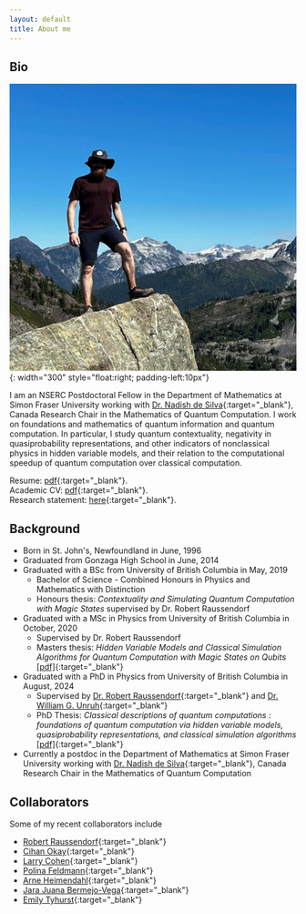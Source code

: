 ```yaml
---
layout: default
title: About me
---
```


## Bio
![Chain Lakes Loop Trail at Mount Baker in Washington, USA](/files/photos/CoverPhoto.JPG){: width="300" style="float:right; padding-left:10px"}

I am an NSERC Postdoctoral Fellow in the Department of Mathematics at Simon Fraser University working with [Dr.&nbsp;Nadish de Silva](http://www.sfu.ca/~ndesilva/){:target="_blank"}, Canada Research Chair in the Mathematics of Quantum Computation. I work on foundations and mathematics of quantum information and quantum computation. In particular, I study quantum contextuality, negativity in quasiprobability representations, and other indicators of nonclassical physics in hidden variable models, and their relation to the computational speedup of quantum computation over classical computation.

Resume: [pdf](/files/resume.pdf){:target="_blank"}.<br>
Academic CV: [pdf](/files/cv.pdf){:target="_blank"}.<br>
Research statement: [here](/files/ResearchStatement.pdf){:target="_blank"}.

## Background
- Born in St. John's, Newfoundland in June, 1996
- Graduated from Gonzaga High School in June, 2014
- Graduated with a BSc from University of British Columbia in May, 2019
  - Bachelor of Science - Combined Honours in Physics and Mathematics with Distinction
  - Honours thesis: *Contextuality and Simulating Quantum Computation with Magic States* supervised by Dr. Robert Raussendorf
- Graduated with a MSc in Physics from University of British Columbia in October, 2020
  - Supervised by Dr. Robert Raussendorf
  - Masters thesis: *Hidden Variable Models and Classical Simulation Algorithms for Quantum Computation with Magic States on Qubits* [[pdf]](/files/papers/ubc_2020_november_zurel_michael.pdf){:target="_blank"}
- Graduated with a PhD in Physics from University of British Columbia in August, 2024
  - Supervised by [Dr. Robert Raussendorf](https://g.co/kgs/h9wh4n){:target="_blank"} and [Dr. William G. Unruh](https://g.co/kgs/P5QevA){:target="_blank"}
  - PhD Thesis: *Classical descriptions of quantum computations : foundations of quantum computation via hidden variable models, quasiprobability representations, and classical simulation algorithms* [[pdf]](/files/papers/ubc_2024_november_zurel_michael.pdf){:target="_blank"}
- Currently a postdoc in the Department of Mathematics at Simon Fraser University working with [Dr.&nbsp;Nadish de Silva](http://www.sfu.ca/~ndesilva/){:target="_blank"}, Canada Research Chair in the Mathematics of Quantum Computation

## Collaborators
Some of my recent collaborators include
- [Robert Raussendorf](https://g.co/kgs/h9wh4n){:target="_blank"}
- [Cihan Okay](https://www.cihanokay.com/){:target="_blank"}
- [Larry Cohen](https://www.linkedin.com/in/lawrence-cohen-00950a231/){:target="_blank"}
- [Polina Feldmann](https://www.researchgate.net/scientific-contributions/Polina-Feldmann-2165463528){:target="_blank"}
- [Arne Heimendahl](https://www.mi.uni-koeln.de/opt/arne-heimendahl/){:target="_blank"}
- [Jara Juana Bermejo-Vega](https://scholar.google.com/citations?user=bcI03DIAAAAJ&hl=en&inst=17001591832933267808&oi=ao){:target="_blank"}
- [Emily Tyhurst](https://www.physics.utoronto.ca/~etyhurst/){:target="_blank"}
